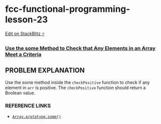 # fcc-functional-programming-lesson-23

[Edit on StackBlitz ⚡️](https://stackblitz.com/edit/js-kmvgia)

### [Use the some Method to Check that Any Elements in an Array Meet a Criteria](https://www.freecodecamp.org/learn/javascript-algorithms-and-data-structures/functional-programming/use-the-some-method-to-check-that-any-elements-in-an-array-meet-a-criteria)

## PROBLEM EXPLANATION
Use the some method inside the `checkPositive` function to check if any element in `arr` is positive.  The `checkPositive` function should return a Boolean value.

### REFERENCE LINKS
- [`Array.prototype.some()`](https://developer.mozilla.org/en-US/docs/Web/JavaScript/Reference/Global_Objects/Array/some)

